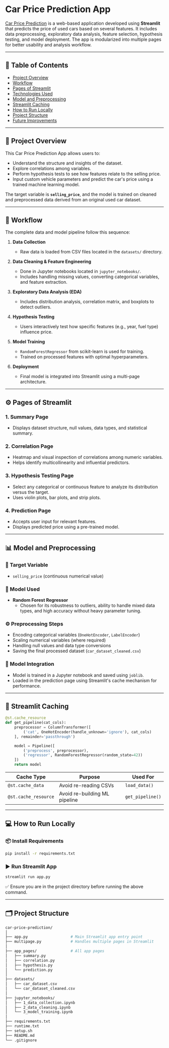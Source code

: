 # Car Price Prediction App

 [Car Price Prediction](https://car-price-predicition.onrender.com) is a web-based application developed using **Streamlit** that predicts the price of used cars based on several features. It includes data preprocessing, exploratory data analysis, feature selection, hypothesis testing, and model deployment. The app is modularized into multiple pages for better usability and analysis workflow.

---

## 📌 Table of Contents

- [Project Overview](#project-overview)
- [Workflow](#workflow)
- [Pages of Streamlit ](#Pages-of-Streamlit )
- [Technologies Used](#technologies-used)
- [Model and Preprocessing](#model-and-preprocessing)
- [Streamlit Caching](#streamlit-caching)
- [How to Run Locally](#how-to-run-locally)
- [Project Structure](#project-structure)
- [Future Improvements](#future-improvements)

---

## 🧾 Project Overview

This Car Price Prediction App allows users to:

- Understand the structure and insights of the dataset.
- Explore correlations among variables.
- Perform hypothesis tests to see how features relate to the selling price.
- Input custom vehicle parameters and predict the car's price using a trained machine learning model.

The target variable is **`selling_price`**, and the model is trained on cleaned and preprocessed data derived from an original used car dataset.

---

## 🔄 Workflow

The complete data and model pipeline follow this sequence:

1. **Data Collection**  
   - Raw data is loaded from CSV files located in the `datasets/` directory.

2. **Data Cleaning & Feature Engineering**  
   - Done in Jupyter notebooks located in `jupyter_notebooks/`.
   - Includes handling missing values, converting categorical variables, and feature extraction.

3. **Exploratory Data Analysis (EDA)**  
   - Includes distribution analysis, correlation matrix, and boxplots to detect outliers.

4. **Hypothesis Testing**  
   - Users interactively test how specific features (e.g., year, fuel type) influence price.

5. **Model Training**  
   - `RandomForestRegressor` from scikit-learn is used for training.
   - Trained on processed features with optimal hyperparameters.

6. **Deployment**  
   - Final model is integrated into Streamlit using a multi-page architecture.

---

## ⚙️ Pages of Streamlit 

### 1. Summary Page
- Displays dataset structure, null values, data types, and statistical summary.

### 2. Correlation Page
- Heatmap and visual inspection of correlations among numeric variables.
- Helps identify multicollinearity and influential predictors.

### 3. Hypothesis Testing Page
- Select any categorical or continuous feature to analyze its distribution versus the target.
- Uses violin plots, bar plots, and strip plots.

### 4. Prediction Page
- Accepts user input for relevant features.
- Displays predicted price using a pre-trained model.

---


## 📊 Model and Preprocessing

### 🎯 Target Variable
- `selling_price` (continuous numerical value)

### 🧠 Model Used
- **Random Forest Regressor**
  - Chosen for its robustness to outliers, ability to handle mixed data types, and high accuracy without heavy parameter tuning.

### ⚙️ Preprocessing Steps
- Encoding categorical variables (`OneHotEncoder`, `LabelEncoder`)
- Scaling numerical variables (where required)
- Handling null values and data type conversions
- Saving the final processed dataset (`car_dataset_cleaned.csv`)

### 🧾 Model Integration
- Model is trained in a Jupyter notebook and saved using `joblib`.
- Loaded in the prediction page using Streamlit's cache mechanism for performance.

---


## 🧠 Streamlit Caching

```python
@st.cache_resource
def get_pipeline(cat_cols):
    preprocessor = ColumnTransformer([
        ('cat', OneHotEncoder(handle_unknown='ignore'), cat_cols)
    ], remainder='passthrough')

    model = Pipeline([
        ('preprocess', preprocessor),
        ('regressor', RandomForestRegressor(random_state=42))
    ])
    return model
````

| Cache Type           | Purpose                       | Used For         |
| -------------------- | ----------------------------- | ---------------- |
| `@st.cache_data`     | Avoid re-reading CSVs         | `load_data()`    |
| `@st.cache_resource` | Avoid re-building ML pipeline | `get_pipeline()` |

---




## 💻 How to Run Locally

### 📦 Install Requirements

```bash
pip install -r requirements.txt
```

### ▶️ Run Streamlit App

```bash
streamlit run app.py
```

✅ Ensure you are in the project directory before running the above command.

---


## 🗂️ Project Structure

```bash
car-price-prediction/
│
├── app.py                   # Main Streamlit app entry point
├── multipage.py             # Handles multiple pages in Streamlit
│
├── app_pages/               # All app pages
│   ├── summary.py
│   ├── correlation.py
│   ├── hypothesis.py
│   └── prediction.py
│
├── datasets/
│   ├── car_dataset.csv
│   └── car_dataset_cleaned.csv
│
├── jupyter_notebooks/
│   ├── 1_data_collection.ipynb
│   ├── 2_data_cleaning.ipynb
│   └── 3_model_training.ipynb
│
├── requirements.txt
├── runtime.txt
├── setup.sh
├── README.md
└── .gitignore
```
